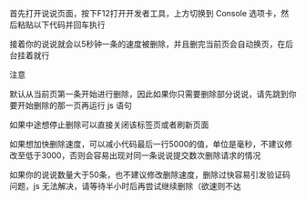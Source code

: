 首先打开说说页面，按下F12打开开发者工具，上方切换到 Console 选项卡，然后粘贴以下代码并回车执行



接着你的说说就会以5秒钟一条的速度被删除，并且删完当前页会自动换页，在后台挂着就行



注意

默认从当前页第一条开始进行删除，因此如果你只需要删除部分说说，请先跳到你要开始删除的那一页再运行 js 语句

如果中途想停止删除可以直接关闭该标签页或者刷新页面

如果想加快删除速度，可以减小代码最后一行5000的值，单位是毫秒，不建议修改至低于3000，否则会容易出现对同一条说说提交数次删除请求的情况

如果你的说说数量大于50条，也不建议修改删除速度，删除过快容易引发验证码问题，js 无法解决，请等待半小时后再尝试继续删除（欲速则不达
